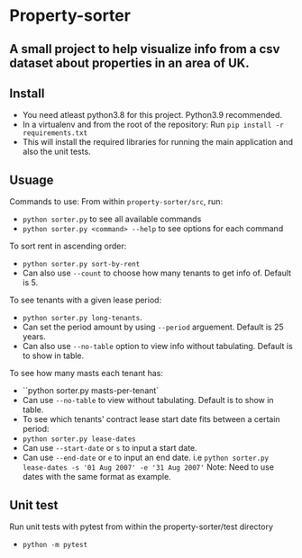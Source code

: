 # Property-sorter

## A small project to help visualize info from a csv dataset about properties in an area of UK.

## Install

- You need atleast python3.8 for this project. Python3.9 recommended.
- In a virtualenv and from the root of the repository:
  Run `pip install -r requirements.txt`
- This will install the required libraries for running the main application and also the unit tests.

## Usuage

Commands to use:
From within `property-sorter/src`, run:

- `python sorter.py` to see all available commands
- `python sorter.py <command> --help` to see options for each command

To sort rent in ascending order:

- `python sorter.py sort-by-rent`
- Can also use `--count` to choose how many tenants to get info of. Default is 5.

To see tenants with a given lease period:

- `python sorter.py long-tenants`.
- Can set the period amount by using `--period` arguement. Default is 25 years.
- Can also use `--no-table` option to view info without tabulating. Default is to show in table.

To see how many masts each tenant has:

- ``python sorter.py masts-per-tenant`
- Can use `--no-table` to view without tabulating. Default is to show in table.
- To see which tenants' contract lease start date fits between a certain period:
- `python sorter.py lease-dates`
- Can use `--start-date` or `s` to input a start date.
- Can use `--end-date` or `e` to input an end date.
  i.e
  `python sorter.py lease-dates -s '01 Aug 2007' -e '31 Aug 2007'`
  Note: Need to use dates with the same format as example.

## Unit test

Run unit tests with pytest from within the property-sorter/test directory

- `python -m pytest`
